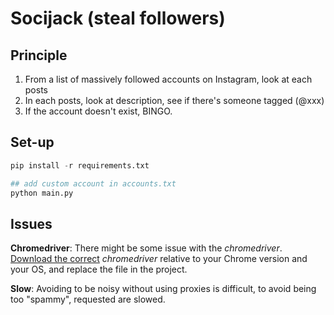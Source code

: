 # Socijack (steal followers)

## Principle
1. From a list of massively followed accounts on Instagram, look at each posts
2. In each posts, look at description, see if there's someone tagged (@xxx)
3. If the account doesn't exist, BINGO.


## Set-up
```python
pip install -r requirements.txt

## add custom account in accounts.txt
python main.py
```


## Issues

**Chromedriver**: There might be some issue with the *chromedriver*. [Download the correct](https://chromedriver.chromium.org/downloads) *chromedriver* relative to your Chrome version and your OS, and replace the file in the project.

**Slow**: Avoiding to be noisy without using proxies is difficult, to avoid being too "spammy", requested are slowed.